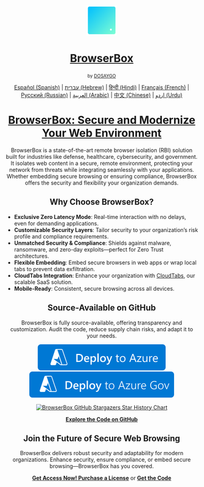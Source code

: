 <div align="center">
  <img style="width:80px; height:80px" src="https://raw.githubusercontent.com/BrowserBox/BrowserBox/boss/docs/icon.svg" alt="BrowserBox Logo 2023">
  <h1><a href="https://github.com/BrowserBox/BrowserBox">BrowserBox</a></h1>
  <small>by <a href="https://dosaygo.com">DOSAYGO</a></small>
</div>

<p align="center">
  <a href="https://github.com/BrowserBox/BrowserBox/blob/boss/translated-intros/INTRO-ES.md">Español (Spanish)</a> |
  <a href="https://github.com/BrowserBox/BrowserBox/blob/boss/translated-intros/INTRO-HE.md">עברית (Hebrew)</a> |
  <a href="https://github.com/BrowserBox/BrowserBox/blob/boss/translated-intros/INTRO-HI.md">हिन्दी (Hindi)</a> |
  <a href="https://github.com/BrowserBox/BrowserBox/blob/boss/translated-intros/INTRO-FR.md">Français (French)</a> |
  <a href="https://github.com/BrowserBox/BrowserBox/blob/boss/translated-intros/INTRO-RU.md">Русский (Russian)</a> |
  <a href="https://github.com/BrowserBox/BrowserBox/blob/boss/translated-intros/INTRO-AR.md">العربية (Arabic)</a> |
  <a href="https://github.com/BrowserBox/BrowserBox/blob/boss/translated-intros/INTRO-ZH.md">中文 (Chinese)</a> |
  <a href="https://github.com/BrowserBox/BrowserBox/blob/boss/translated-intros/INTRO-UR.md">اردو (Urdu)</a>
</p>

<h1 align="center"><a href="https://github.com/BrowserBox/BrowserBox">BrowserBox: Secure and Modernize Your Web Environment</a></h1>

<p align="center">BrowserBox is a state-of-the-art remote browser isolation (RBI) solution built for industries like defense, healthcare, cybersecurity, and government. It isolates web content in a secure, remote environment, protecting your network from threats while integrating seamlessly with your applications. Whether embedding secure browsing or ensuring compliance, BrowserBox offers the security and flexibility your organization demands.</p>

<h2 align="center">Why Choose BrowserBox?</h2>

<ul>
  <li><strong>Exclusive Zero Latency Mode</strong>: Real-time interaction with no delays, even for demanding applications.</li>
  <li><strong>Customizable Security Layers</strong>: Tailor security to your organization’s risk profile and compliance requirements.</li>
  <li><strong>Unmatched Security & Compliance</strong>: Shields against malware, ransomware, and zero-day exploits—perfect for Zero Trust architectures.</li>
  <li><strong>Flexible Embedding</strong>: Embed secure browsers in web apps or wrap local tabs to prevent data exfiltration.</li>
  <li><strong>CloudTabs Integration</strong>: Enhance your organization with <a href="https://browse.cloudtabs.net">CloudTabs</a>, our scalable SaaS solution.</li>
  <li><strong>Mobile-Ready</strong>: Consistent, secure browsing across all devices.</li>
</ul>

<h2 align="center">Source-Available on GitHub</h2>
<p align="center">BrowserBox is fully source-available, offering transparency and customization. Audit the code, reduce supply chain risks, and adapt it to your needs.</p>

<p align="center">
  <a href="https://portal.azure.com/#create/Microsoft.Template/uri/https%3A%2F%2Fraw.githubusercontent.com%2FBrowserBox%2FBrowserBox%2Fboss%2Fspread-channels%2Fazure%2Fdosyago%2Fbrowserbox%2Fazuredeploy.json/createUIDefinitionUri/https%3A%2F%2Fraw.githubusercontent.com%2FBrowserBox%2FBrowserBox%2Fboss%2Fspread-channels%2Fazure%2Fdosyago%2Fbrowserbox%2FcreateUiDefinition.json">
    <img src="https://raw.githubusercontent.com/Azure/azure-quickstart-templates/master/1-CONTRIBUTION-GUIDE/images/deploytoazure.svg?sanitize=true" alt="Deploy To Azure" style="max-width:100%"/>
  </a>
  <a href="https://portal.azure.us/#create/Microsoft.Template/uri/https%3A%2F%2Fraw.githubusercontent.com%2FBrowserBox%2FBrowserBox%2Fboss%2Fspread-channels%2Fazure%2Fdosyago%2Fbrowserbox%2Fazuredeploy.json/createUIDefinitionUri/https%3A%2F%2Fraw.githubusercontent.com%2FBrowserBox%2FBrowserBox%2Fboss%2Fspread-channels%2Fazure%2Fdosyago%2Fbrowserbox%2FcreateUiDefinition.json">
    <img src="https://raw.githubusercontent.com/Azure/azure-quickstart-templates/master/1-CONTRIBUTION-GUIDE/images/deploytoazuregov.svg?sanitize=true" alt="Deploy To Azure US Gov" style="max-width:100%"/>
  </a>
</p>

<p align="center">
  <a href="https://github.com/BrowserBox/BrowserBox/stargazers">
    <img alt="BrowserBox GitHub Stargazers Star History Chart" src="https://api.star-history.com/svg?repos=BrowserBox/BrowserBox&type=Date" />
  </a>
</p>

<p align="center">
  <a href="https://github.com/BrowserBox/BrowserBox"><strong>Explore the Code on GitHub</strong></a>
</p>

<h2 align="center">Join the Future of Secure Web Browsing</h2>
<p align="center">BrowserBox delivers robust security and adaptability for modern organizations. Enhance security, ensure compliance, or embed secure browsing—BrowserBox has you covered.</p>

<p align="center">
  <a href="https://dosaygo.com"><strong>Get Access Now! Purchase a License</strong></a> or <a href="https://github.com/BrowserBox/BrowserBox"><strong>Get the Code</strong></a>
</p>
